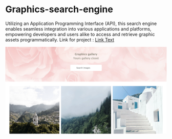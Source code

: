 # Graphics-search-engine
 Utilizing an Application Programming Interface (API), this search engine enables seamless integration into various applications and platforms, empowering developers and users alike to access and retrieve graphic assets programmatically.
Link for project :
[Link Text](<https://kritikaacharya.github.io/Graphics-search-engine/>)

![alt text](<Screenshot 2024-02-13 at 22.16.48.png>)

